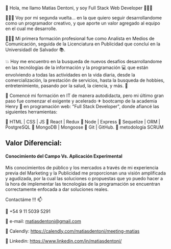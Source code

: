👋 Hola, me llamo Matías Dentoni, y soy Full Stack Web Developer 🚀🚀🚀

👨🏻‍💻 Voy por mi segunda vuelta... en la que quiero seguir desarrollandome como un programador creativo, y que aporte un valor agregado al equipo en el cual me desarrolle.

👨🏻‍🎓 Mi primera formación profesional fue como Analísta en Medios de Comunicación, seguida de la Licenciatura en Publicidad que concluí en la Universidadl de Salvador 📚.

💥 Hoy me encuentro en la busqueda de nuevos desafíos desarrollandome en las tecnólogías de la información y la programación 💻 que están envolviendo a todas las actividades en la vida diaria, desde la comercialización, la prestación de servicios, hasta la busqueda de hobbies, entretenimiento, pasando por la salud, la ciencia, y más. 💞️

🌱 Comencé mi formación en IT de manera autodidacta, pero mi último gran paso fue comenzar el exigente y acelerado ✈ bootcamp de la academia Henry 💎 en programación web: "Full Stack Developer", donde afiancé las siguientes herramientas: 

🔸 HTML | CSS | JS
🔸 React | Redux
🔸 Node | Express
🔸 Sequelize | ORM | PostgreSQL
🔸 MongoDB | Mongoose
🔸 Git | GitHub.
🔸 metodología SCRUM

## Valor Diferencial: 
#### Conocimiento del Campo Vs. Aplicación Experimental

Mis conocimientos de público y los mercados a través de mi experiencia previa del Marketing y la Publicidad me proporcionan una visión amplificada y agudizada, por la cual las soluciones o propuestas que yo puedo hacer a la hora de implementar las tecnologías de la programación se encuentran correctamente enfocada a dar soluciones reales.


Contactáme !!! 📫

📱 +54 9 11 5039 5291

📧 e-mail: matiasdentoni@gmail.com

📅 Calendly: https://calendly.com/matiasdentoni/meeting-matias

📁 Linkedin: https://www.linkedin.com/in/matiasdentoni/

